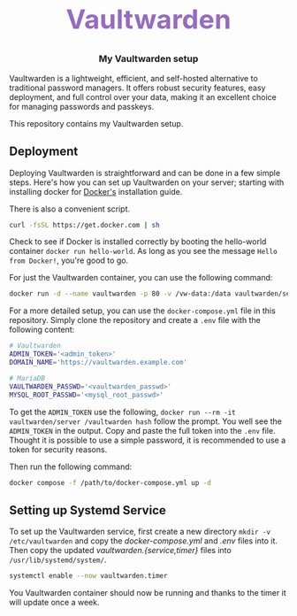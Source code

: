 <div align="center">
  <h1
    style="font-size: 3rem; font-weight: bold; color: rgb(150, 108, 190);"
    >
    Vaultwarden
  </h1>
  <h3>
    My Vaultwarden setup
  </h3>
</div>

Vaultwarden is a lightweight, efficient, and self-hosted alternative to traditional password managers. It offers robust security features, easy deployment, and full control over your data, making it an excellent choice for managing passwords and passkeys.

This repository contains my Vaultwarden setup.

## Deployment

Deploying Vaultwarden is straightforward and can be done in a few simple steps. Here's how you can set up Vaultwarden on your server; starting with installing docker for [Docker's](https://docs.docker.com/engine/install/debian/) installation guide.

There is also a convenient script.

```bash
curl -fsSL https://get.docker.com | sh
```

Check to see if Docker is installed correctly by booting the hello-world container `docker run hello-world`. As long as you see the message `Hello from Docker!`, you're good to go.

For just the Vaultwarden container, you can use the following command:

```bash
docker run -d --name vaultwarden -p 80 -v /vw-data:/data vaultwarden/server:latest
```

For a more detailed setup, you can use the `docker-compose.yml` file in this repository. Simply clone the repository and create a `.env` file with the following content:

```bash
# Vaultwarden
ADMIN_TOKEN='<admin_token>'
DOMAIN_NAME='https://vaultwarden.example.com'

# MariaDB
VAULTWARDEN_PASSWD='<vaultwarden_passwd>'
MYSQL_ROOT_PASSWD='<mysql_root_passwd>'
```

To get the `ADMIN_TOKEN` use the following, `docker run --rm -it vaultwarden/server /vaultwarden hash` follow the prompt. You well see the `ADMIN_TOKEN` in the output. Copy and paste the full token into the `.env` file. Thought it is possible to use a simple password, it is recommended to use a token for security reasons.

Then run the following command:

```bash
docker compose -f /path/to/docker-compose.yml up -d
```

## Setting up Systemd Service

To set up the Vaultwarden service, first create a new directory `mkdir -v /etc/vaultwarden` and copy the _docker-compose.yml_ and _.env_ files into it. Then copy the updated _vaultwarden.{service,timer}_ files into `/usr/lib/systemd/system/`.

```bash
systemctl enable --now vaultwarden.timer
```

You Vaultwarden container should now be running and thanks to the timer it will update once a week.
